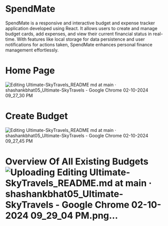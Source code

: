 # SpendMate
SpendMate is a responsive and interactive budget and expense tracker application developed using React. It allows users to create and manage budget cards, add expenses, and view their current financial status in real-time. With features like local storage for data persistence and user notifications for actions taken, SpendMate enhances personal finance management effortlessly.
# Home Page
![Editing Ultimate-SkyTravels_README md at main · shashankbhat05_Ultimate-SkyTravels - Google Chrome 02-10-2024 09_27_30 PM](https://github.com/user-attachments/assets/c9132269-8ed6-421e-b866-fb4972225e1f)
# Create Budget
![Editing Ultimate-SkyTravels_README md at main · shashankbhat05_Ultimate-SkyTravels - Google Chrome 02-10-2024 09_27_45 PM](https://github.com/user-attachments/assets/641508af-b783-4d79-91ff-dd0af6d62e2f)
# Overview Of All Existing Budgets![Uploading Editing Ultimate-SkyTravels_README.md at main · shashankbhat05_Ultimate-SkyTravels - Google Chrome 02-10-2024 09_29_04 PM.png…]()
